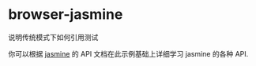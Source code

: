 # browser-jasmine
说明传统模式下如何引用测试


你可以根据 [jasmine](https://jasmine.github.io/tutorials/your_first_suite) 的 API 文档在此示例基础上详细学习
jasmine 的各种 API.
